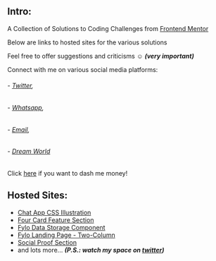 ## Intro:

A Collection of Solutions to Coding Challenges from [Frontend Mentor][frontendmentor]

Below are links to hosted sites for the various solutions

Feel free to offer suggestions and criticisms ☺ ***(very important)***

Connect with me on various social media platforms: 
###### - [Twitter][twitter], 
###### - [Whatsapp][whatsapp], 
###### - [Email][email],
###### - [Dream World][dreamworld]

Click [here][donate] if you want to dash me money!

## Hosted Sites:
- [Chat App CSS Illustration][chat app]
- [Four Card Feature Section][four cards]
- [Fylo Data Storage Component][fylo data storage]
- [Fylo Landing Page - Two-Column][fylo landing page]
- [Social Proof Section][social proof]
- and lots more... ***(P.S.: watch my space on [twitter][twitter])***


<!-- Reference links -->
[frontendmentor]: https://www.frontendmentor.io
[twitter]: https://www.twitter.com/adevcalledbravo
[whatsapp]: https://wa.me/2347088148692
[email]: mailto:adevcalledbravo@gmail.com
[dreamworld]: https://127.0.0.1
[donate]: https://dashboard.flutterwave.com/donate/mmwc1cohivbb
[chat app]: https://adevcalledbravo.github.io/Frontend_Mentor_Tasks/Chat%20App%20Css%20Illustration/index.html
[four cards]: https://adevcalledbravo.github.io/Frontend_Mentor_Tasks/Four%20Card%20Feature%20Section/index.html
[fylo data storage]: https://adevcalledbravo.github.io/Frontend_Mentor_Tasks/Fylo%20Data%20Storage%20Component/index.html
[fylo landing page]: https://adevcalledbravo.github.io/Frontend_Mentor_Tasks/Fylo%20Landing%20Page%20-%20Two-column/index.html
[social proof]: https://adevcalledbravo.github.io/Frontend_Mentor_Tasks/Social%20Proof%20Section/index.html

